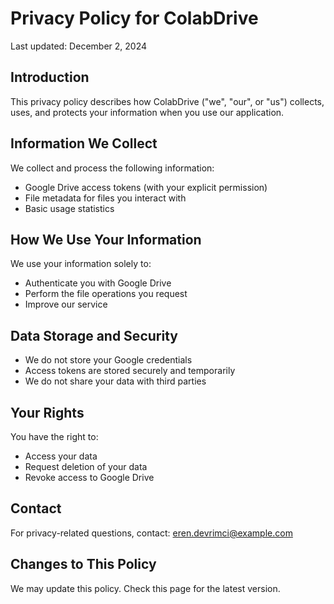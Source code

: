 # Privacy Policy for ColabDrive

Last updated: December 2, 2024

## Introduction

This privacy policy describes how ColabDrive ("we", "our", or "us") collects, uses, and protects your information when you use our application.

## Information We Collect

We collect and process the following information:
- Google Drive access tokens (with your explicit permission)
- File metadata for files you interact with
- Basic usage statistics

## How We Use Your Information

We use your information solely to:
- Authenticate you with Google Drive
- Perform the file operations you request
- Improve our service

## Data Storage and Security

- We do not store your Google credentials
- Access tokens are stored securely and temporarily
- We do not share your data with third parties

## Your Rights

You have the right to:
- Access your data
- Request deletion of your data
- Revoke access to Google Drive

## Contact

For privacy-related questions, contact:
eren.devrimci@example.com

## Changes to This Policy

We may update this policy. Check this page for the latest version.
